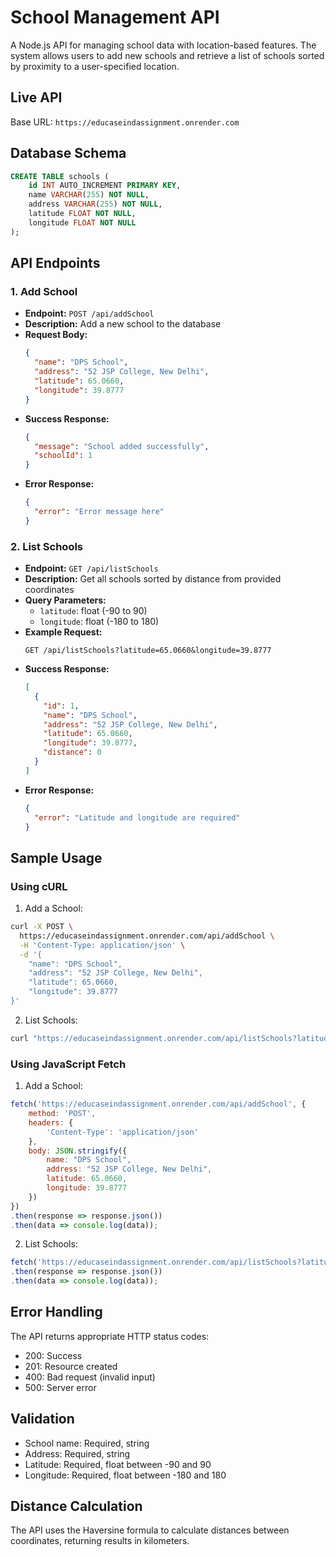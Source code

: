 # School Management API

A Node.js API for managing school data with location-based features. The system allows users to add new schools and retrieve a list of schools sorted by proximity to a user-specified location.

## Live API
Base URL: `https://educaseindassignment.onrender.com`

## Database Schema

```sql
CREATE TABLE schools (
    id INT AUTO_INCREMENT PRIMARY KEY,
    name VARCHAR(255) NOT NULL,
    address VARCHAR(255) NOT NULL,
    latitude FLOAT NOT NULL,
    longitude FLOAT NOT NULL
);
```

## API Endpoints

### 1. Add School
- **Endpoint:** `POST /api/addSchool`
- **Description:** Add a new school to the database
- **Request Body:**
  ```json
  {
    "name": "DPS School",
    "address": "52 JSP College, New Delhi",
    "latitude": 65.0660,
    "longitude": 39.8777
  }
  ```
- **Success Response:**
  ```json
  {
    "message": "School added successfully",
    "schoolId": 1
  }
  ```
- **Error Response:**
  ```json
  {
    "error": "Error message here"
  }
  ```

### 2. List Schools
- **Endpoint:** `GET /api/listSchools`
- **Description:** Get all schools sorted by distance from provided coordinates
- **Query Parameters:**
  - `latitude`: float (-90 to 90)
  - `longitude`: float (-180 to 180)
- **Example Request:**
  ```
  GET /api/listSchools?latitude=65.0660&longitude=39.8777
  ```
- **Success Response:**
  ```json
  [
    {
      "id": 1,
      "name": "DPS School",
      "address": "52 JSP College, New Delhi",
      "latitude": 65.0660,
      "longitude": 39.8777,
      "distance": 0
    }
  ]
  ```
- **Error Response:**
  ```json
  {
    "error": "Latitude and longitude are required"
  }
  ```

## Sample Usage

### Using cURL

1. Add a School:
```bash
curl -X POST \
  https://educaseindassignment.onrender.com/api/addSchool \
  -H 'Content-Type: application/json' \
  -d '{
    "name": "DPS School",
    "address": "52 JSP College, New Delhi",
    "latitude": 65.0660,
    "longitude": 39.8777
}'
```

2. List Schools:
```bash
curl "https://educaseindassignment.onrender.com/api/listSchools?latitude=65.0660&longitude=39.8777"
```

### Using JavaScript Fetch

1. Add a School:
```javascript
fetch('https://educaseindassignment.onrender.com/api/addSchool', {
    method: 'POST',
    headers: {
        'Content-Type': 'application/json'
    },
    body: JSON.stringify({
        name: "DPS School",
        address: "52 JSP College, New Delhi",
        latitude: 65.0660,
        longitude: 39.8777
    })
})
.then(response => response.json())
.then(data => console.log(data));
```

2. List Schools:
```javascript
fetch('https://educaseindassignment.onrender.com/api/listSchools?latitude=65.0660&longitude=39.8777')
.then(response => response.json())
.then(data => console.log(data));
```

## Error Handling

The API returns appropriate HTTP status codes:
- 200: Success
- 201: Resource created
- 400: Bad request (invalid input)
- 500: Server error

## Validation

- School name: Required, string
- Address: Required, string
- Latitude: Required, float between -90 and 90
- Longitude: Required, float between -180 and 180

## Distance Calculation

The API uses the Haversine formula to calculate distances between coordinates, returning results in kilometers. 